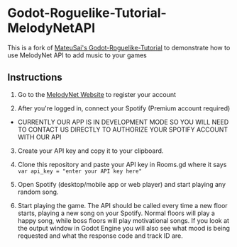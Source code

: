 # Godot-Roguelike-Tutorial-MelodyNetAPI
This is a fork of [MateuSai's Godot-Roguelike-Tutorial](https://github.com/MateuSai/Godot-Roguelike-Tutorial) to demonstrate how to use MelodyNet API to add music to your games

## Instructions
1. Go to the [MelodyNet Website](https://melodynet-web.vercel.app) to register your account

2. After you're logged in, connect your Spotify (Premium account required)

- CURRENTLY OUR APP IS IN DEVELOPMENT MODE SO YOU WILL NEED TO CONTACT US DIRECTLY TO AUTHORIZE YOUR SPOTIFY ACCOUNT WITH OUR API

3. Create your API key and copy it to your clipboard. 

2. Clone this repository and paste your API key in Rooms.gd where it says `var api_key = "enter your API key here"`

3. Open Spotify (desktop/mobile app or web player) and start playing any random song.

4. Start playing the game. The API should be called every time a new floor starts, playing a new song on your Spotify. Normal floors will play a happy song, while boss floors will play motivational songs. If you look at the output window in Godot Engine you will also see what mood is being requested and what the response code and track ID are.
